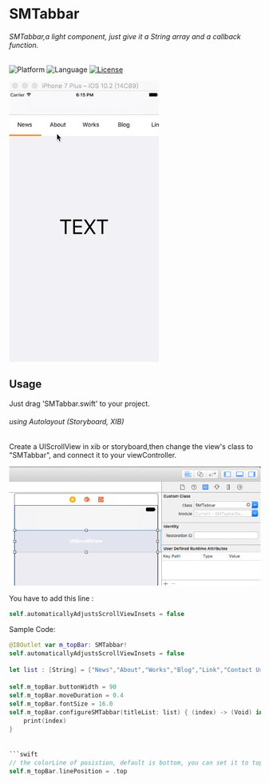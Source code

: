 # SMTabbar
###### SMTabbar,a light component, just give it a String array and a callback function.
![Platform](http://img.shields.io/badge/platform-iOS-blue.svg?style=flat
)
![Language](http://img.shields.io/badge/language-swift-brightred.svg?style=flat
)
[![License](http://img.shields.io/badge/license-MIT-lightgrey.svg?style=flat
)](http://mit-license.org)


<img src="topbar.gif" width="300">

## Usage
Just drag 'SMTabbar.swift' to your project.
###### using Autolayout (Storyboard, XIB)

Create a UIScrollView in xib or storyboard,then change the view's class to "SMTabbar", 
and connect it to your viewController.

<img src="screen.png">

You have to add this line :
```swift
self.automaticallyAdjustsScrollViewInsets = false
```

Sample Code:

```swift
@IBOutlet var m_topBar: SMTabbar!
self.automaticallyAdjustsScrollViewInsets = false

let list : [String] = ["News","About","Works","Blog","Link","Contact Us"]

self.m_topBar.buttonWidth = 90
self.m_topBar.moveDuration = 0.4
self.m_topBar.fontSize = 16.0
self.m_topBar.configureSMTabbar(titleList: list) { (index) -> (Void) in
    print(index)
}


```swift
// the colorLine of posistion, default is bottom, you can set it to top.
self.m_topBar.linePosition = .top 
```
